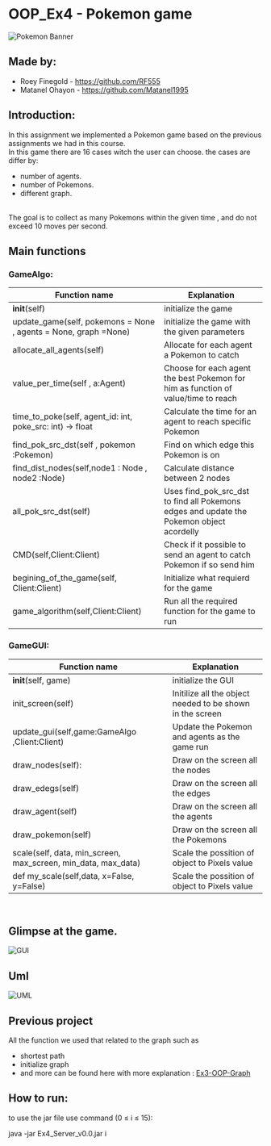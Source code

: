 # OOP_Ex4 - Pokemon game

![Pokemon Banner](https://user-images.githubusercontent.com/92520981/148656000-f8f771b6-0acd-4469-99c0-8e37004294cd.jpg)
## Made by:
* Roey Finegold -  https://github.com/RF555 <br />
* Matanel Ohayon - https://github.com/Matanel1995 <br />
## Introduction:          
In this assignment we implemented a Pokemon game based on the previous assignments we had in this course.</br>
In this game there are 16 cases witch the user can choose.
the cases are differ by:
* number of agents.
* number of Pokemons.
* different graph.
</br>
The goal is to collect as many Pokemons within the given time , and do not exceed 10 moves per second. </br>


## Main functions
### GameAlgo:
| Function name | Explanation |
| ------------- | ------------- |
| __init__(self) | initialize the game | 
| update_game(self, pokemons = None , agents = None, graph =None) | initialize the game with the given parameters|
| allocate_all_agents(self) | Allocate for each agent a Pokemon to catch |
| value_per_time(self , a:Agent) | Choose for each agent the best Pokemon for him  as function of value/time to reach|
| time_to_poke(self, agent_id: int, poke_src: int) -> float | Calculate the time for an agent to reach specific Pokemon |
| find_pok_src_dst(self , pokemon :Pokemon) | Find on which edge this Pokemon is on |
| find_dist_nodes(self,node1 : Node , node2 :Node) | Calculate distance between 2 nodes |
| all_pok_src_dst(self) | Uses find_pok_src_dst to find all Pokemons edges and update the Pokemon object acordelly |
| CMD(self,Client:Client) | Check if it possible to send an agent to catch Pokemon if so send him|
| begining_of_the_game(self, Client:Client) | Initialize what requierd for the game  |
| game_algorithm(self,Client:Client) | Run all the required function for the game to run | 


### GameGUI:
| Function name | Explanation |
| ------------- | ------------- |
| __init__(self, game) | initialize the GUI |
| init_screen(self) | Initilize all the object needed to be shown in the screen |
| update_gui(self,game:GameAlgo ,Client:Client) | Update the Pokemon and agents as the game run |
| draw_nodes(self): | Draw on the screen all the nodes |
| draw_edegs(self) | Draw on the screen all the edges |
| draw_agent(self) | Draw on the screen all the agents |
| draw_pokemon(self) | Draw on the screen all the Pokemons |
| scale(self, data, min_screen, max_screen, min_data, max_data) | Scale the possition of object to Pixels value |
| def my_scale(self,data, x=False, y=False) | Scale the possition of object to Pixels value |
</br>

## Glimpse at the game. </br>

![GUI](https://user-images.githubusercontent.com/92520981/148656038-2a4c3401-5eab-4f0d-8cdd-070f9b909ae3.png)</br>


## Uml
![UML](https://user-images.githubusercontent.com/92520981/148657249-f2a48245-f3d3-4af0-85a8-a69287696615.jpeg)</br>


## Previous project
All the function we used that related to the graph such as 
* shortest path
* initialize graph
* and more
can be found here with more explanation : [Ex3-OOP-Graph](https://github.com/RF555/OOP_Ex3)<br/>

## How to run:
to use the jar file use command (0 &le; i &le; 15):

java -jar Ex4_Server_v0.0.jar i


